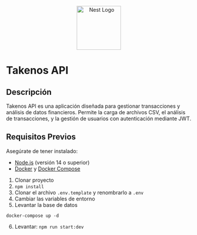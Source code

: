 <p align="center">
  <a href="http://nestjs.com/" target="blank"><img src="https://nestjs.com/img/logo-small.svg" width="120" alt="Nest Logo" /></a>
</p>

# Takenos API

## Descripción
Takenos API es una aplicación diseñada para gestionar transacciones y análisis de datos financieros. Permite la carga de archivos CSV, el análisis de transacciones, y la gestión de usuarios con autenticación mediante JWT.

## Requisitos Previos
Asegúrate de tener instalado:
- [Node.js](https://nodejs.org/) (versión 14 o superior)
- [Docker](https://www.docker.com/) y [Docker Compose](https://docs.docker.com/compose/)

1. Clonar proyecto
2. ```npm install```
3. Clonar el archivo ```.env.template``` y renombrarlo a ```.env```
4. Cambiar las variables de entorno
5. Levantar la base de datos
```
docker-compose up -d
```

6. Levantar: ```npm run start:dev```